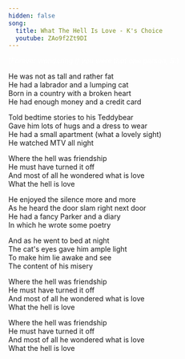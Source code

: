 ```yaml
---
hidden: false
song:
  title: What The Hell Is Love - K's Choice
  youtube: ZAo9f2Zt9DI
---
```


<span style="color: white;">
  (<i>Forever wondering if you were that one person, S.</i>)
</span>

He was not as tall and rather fat  
He had a labrador and a lumping cat  
Born in a country with a broken heart  
He had enough money and a credit card  
  
Told bedtime stories to his Teddybear  
Gave him lots of hugs and a dress to wear  
He had a small apartment (what a lovely sight)  
He watched MTV all night  
  
Where the hell was friendship  
He must have turned it off  
And most of all he wondered what is love  
What the hell is love  
  
He enjoyed the silence more and more  
As he heard the door slam right next door  
He had a fancy Parker and a diary  
In which he wrote some poetry  
  
And as he went to bed at night  
The cat's eyes gave him ample light  
To make him lie awake and see  
The content of his misery  
  
Where the hell was friendship  
He must have turned it off  
And most of all he wondered what is love  
What the hell is love  
  
Where the hell was friendship  
He must have turned it off  
And most of all he wondered what is love  
What the hell is love
